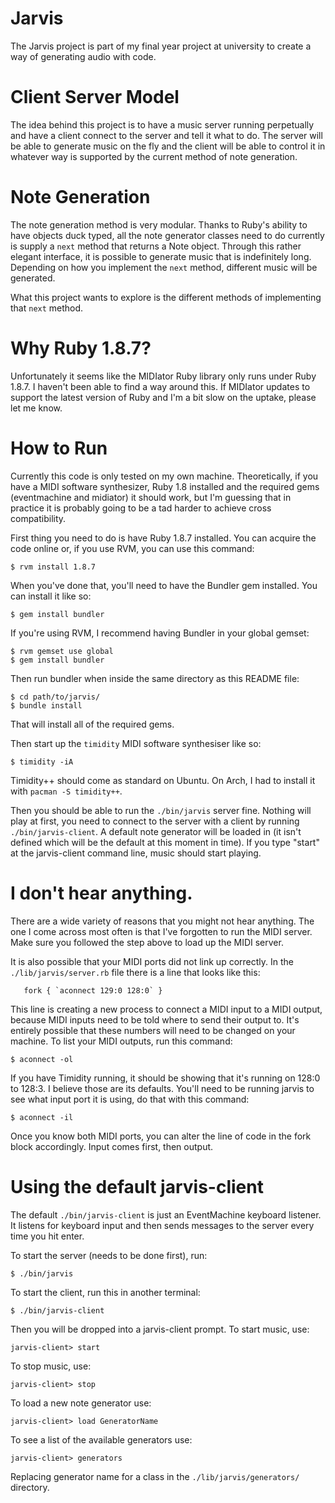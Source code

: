 # Jarvis

The Jarvis project is part of my final year project at university to create a
way of generating audio with code.

# Client Server Model

The idea behind this project is to have a music server running perpetually and
have a client connect to the server and tell it what to do. The server will be
able to generate music on the fly and the client will be able to control it in
whatever way is supported by the current method of note generation.

# Note Generation

The note generation method is very modular. Thanks to Ruby's ability to have
objects duck typed, all the note generator classes need to do currently is
supply a `next` method that returns a Note object. Through this rather elegant
interface, it is possible to generate music that is indefinitely long. Depending
on how you implement the `next` method, different music will be generated.

What this project wants to explore is the different methods of implementing that
`next` method.

# Why Ruby 1.8.7?

Unfortunately it seems like the MIDIator Ruby library only runs under Ruby
1.8.7. I haven't been able to find a way around this. If MIDIator updates to
support the latest version of Ruby and I'm a bit slow on the uptake, please let
me know.

# How to Run

Currently this code is only tested on my own machine. Theoretically, if you have
a MIDI software synthesizer, Ruby 1.8 installed and the required gems
(eventmachine and midiator) it should work, but I'm guessing that in practice it
is probably going to be a tad harder to achieve cross compatibility.

First thing you need to do is have Ruby 1.8.7 installed. You can acquire the
code online or, if you use RVM, you can use this command:

    $ rvm install 1.8.7

When you've done that, you'll need to have the Bundler gem installed. You can
install it like so:

    $ gem install bundler

If you're using RVM, I recommend having Bundler in your global gemset:

    $ rvm gemset use global
    $ gem install bundler

Then run bundler when inside the same directory as this README file:

    $ cd path/to/jarvis/
    $ bundle install

That will install all of the required gems.

Then start up the `timidity` MIDI software synthesiser like so:

    $ timidity -iA

Timidity++ should come as standard on Ubuntu. On Arch, I had to install it with
`pacman -S timidity++`.

Then you should be able to run the `./bin/jarvis` server fine. Nothing will play
at first, you need to connect to the server with a client by running
`./bin/jarvis-client`. A default note generator will be loaded in (it isn't
defined which will be the default at this moment in time). If you type "start"
at the jarvis-client command line, music should start playing.

# I don't hear anything.

There are a wide variety of reasons that you might not hear anything. The one I
come across most often is that I've forgotten to run the MIDI server. Make sure
you followed the step above to load up the MIDI server.

It is also possible that your MIDI ports did not link up correctly. In the
`./lib/jarvis/server.rb` file there is a line that looks like this:

````
   fork { `aconnect 129:0 128:0` }
````

This line is creating a new process to connect a MIDI input to a MIDI output,
because MIDI inputs need to be told where to send their output to. It's entirely
possible that these numbers will need to be changed on your machine. To list
your MIDI outputs, run this command:

    $ aconnect -ol

If you have Timidity running, it should be showing that it's running on 128:0 to
128:3. I believe those are its defaults. You'll need to be running jarvis to see
what input port it is using, do that with this command:

    $ aconnect -il

Once you know both MIDI ports, you can alter the line of code in the fork block
accordingly. Input comes first, then output.

# Using the default jarvis-client

The default `./bin/jarvis-client` is just an EventMachine keyboard listener. It listens
for keyboard input and then sends messages to the server every time you hit
enter.

To start the server (needs to be done first), run:

    $ ./bin/jarvis

To start the client, run this in another terminal:

    $ ./bin/jarvis-client

Then you will be dropped into a jarvis-client prompt. To start music, use:

    jarvis-client> start

To stop music, use:

    jarvis-client> stop

To load a new note generator use:

    jarvis-client> load GeneratorName

To see a list of the available generators use:

    jarvis-client> generators

Replacing generator name for a class in the `./lib/jarvis/generators/`
directory.
